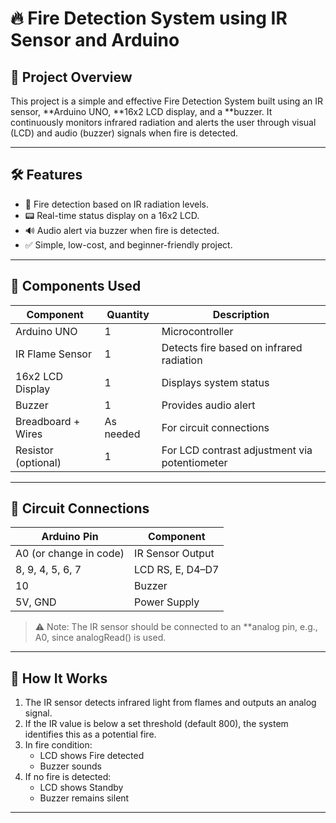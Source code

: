# 🔥 Fire Detection System using IR Sensor and Arduino

## 📘 Project Overview

This project is a simple and effective Fire Detection System built using an IR sensor, **Arduino UNO, **16x2 LCD display, and a **buzzer. It continuously monitors infrared radiation and alerts the user through visual (LCD) and audio (buzzer) signals when fire is detected.

---

## 🛠 Features

- 🚨 Fire detection based on IR radiation levels.
- 📟 Real-time status display on a 16x2 LCD.
- 🔊 Audio alert via buzzer when fire is detected.
- ✅ Simple, low-cost, and beginner-friendly project.

---

## 🧰 Components Used

| Component         | Quantity | Description                                 |
|------------------|----------|---------------------------------------------|
| Arduino UNO       | 1        | Microcontroller                             |
| IR Flame Sensor   | 1        | Detects fire based on infrared radiation    |
| 16x2 LCD Display  | 1        | Displays system status                      |
| Buzzer            | 1        | Provides audio alert                        |
| Breadboard + Wires| As needed| For circuit connections                     |
| Resistor (optional)| 1        | For LCD contrast adjustment via potentiometer|

---

## 🔌 Circuit Connections

| Arduino Pin | Component         |
|-------------|-------------------|
| A0 (or change in code) | IR Sensor Output |
| 8, 9, 4, 5, 6, 7 | LCD RS, E, D4–D7 |
| 10          | Buzzer            |
| 5V, GND     | Power Supply      |

> ⚠ Note: The IR sensor should be connected to an **analog pin, e.g., A0, since analogRead() is used.

---

## 🧪 How It Works

1. The IR sensor detects infrared light from flames and outputs an analog signal.
2. If the IR value is below a set threshold (default 800), the system identifies this as a potential fire.
3. In fire condition:
   - LCD shows Fire detected
   - Buzzer sounds
4. If no fire is detected:
   - LCD shows Standby
   - Buzzer remains silent

---
